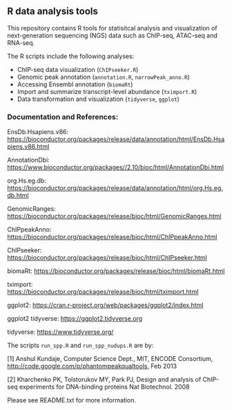 ## R data analysis tools

This repository contains R tools for statisitcal analysis and visualization of next-generation sequencing (NGS) data such as ChIP-seq, ATAC-seq and RNA-seq.

The R scripts include the following analyses: 

 - ChIP-seq data visualization (`ChIPseeker.R`)
 - Genomic peak annotation (`annotation.R`, `narrowPeak_anno.R`) 
 - Accessing Ensembl annotation (`biomaRt`)
 - Import and summarize transcript-level abundance (`tximport.R`)
 - Data transformation and visualization (`tidyverse`, `ggplot`)

### Documentation and References:

EnsDb.Hsapiens.v86: https://bioconductor.org/packages/release/data/annotation/html/EnsDb.Hsapiens.v86.html

AnnotationDbi: https://www.bioconductor.org/packages//2.10/bioc/html/AnnotationDbi.html

org.Hs.eg.db: https://bioconductor.org/packages/release/data/annotation/html/org.Hs.eg.db.html

GenomicRanges: https://bioconductor.org/packages/release/bioc/html/GenomicRanges.html

ChIPpeakAnno: https://bioconductor.org/packages/release/bioc/html/ChIPpeakAnno.html

ChIPseeker: https://bioconductor.org/packages/release/bioc/html/ChIPseeker.html

biomaRt: https://bioconductor.org/packages/release/bioc/html/biomaRt.html

tximport: https://bioconductor.org/packages/release/bioc/html/tximport.html

ggplot2: https://cran.r-project.org/web/packages/ggplot2/index.html

ggplot2 tidyverse: https://ggplot2.tidyverse.org

tidyverse: https://www.tidyverse.org/

The scripts `run_spp.R` and `run_spp_nudups.R` are by:

[1] Anshul Kundaje, Computer Science Dept., MIT, ENCODE Consortium, http://code.google.com/p/phantompeakqualtools, Feb 2013

[2] Kharchenko PK, Tolstorukov MY, Park PJ, Design and analysis of ChIP-seq experiments for DNA-binding proteins Nat Biotechnol. 2008

Please see README.txt for more information.

